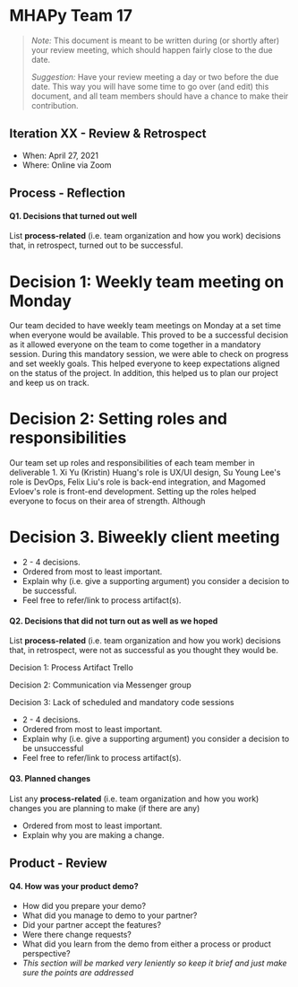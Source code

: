 # MHAPy Team 17

 > _Note:_ This document is meant to be written during (or shortly after) your review meeting, which should happen fairly close to the due date.      
 >      
 > _Suggestion:_ Have your review meeting a day or two before the due date. This way you will have some time to go over (and edit) this document, and all team members should have a chance to make their contribution.


## Iteration XX - Review & Retrospect

 * When: April 27, 2021
 * Where: Online via Zoom

## Process - Reflection


#### Q1. Decisions that turned out well

List **process-related** (i.e. team organization and how you work) decisions that, in retrospect, turned out to be successful.

# Decision 1: Weekly team meeting on Monday 

Our team decided to have weekly team meetings on Monday at a set time when everyone would be available. This proved to be a successful decision as it allowed everyone on the team to come together in a mandatory session. During this mandatory session, we were able to check on progress and set weekly goals. This helped everyone to keep expectations aligned on the status of the project. In addition, this helped us to plan our project and keep us on track.

# Decision 2: Setting roles and responsibilities

Our team set up roles and responsibilities of each team member in deliverable 1. Xi Yu (Kristin) Huang's role is UX/UI design, Su Young Lee's role is DevOps, Felix Liu's role is back-end integration, and Magomed Evloev's role is front-end development. Setting up the roles helped everyone to focus on their area of strength. Although 

# Decision 3. Biweekly client meeting

 * 2 - 4 decisions.
 * Ordered from most to least important.
 * Explain why (i.e. give a supporting argument) you consider a decision to be successful.
 * Feel free to refer/link to process artifact(s).

#### Q2. Decisions that did not turn out as well as we hoped

List **process-related** (i.e. team organization and how you work) decisions that, in retrospect, were not as successful as you thought they would be.

Decision 1: Process Artifact Trello

Decision 2: Communication via Messenger group

Decision 3: Lack of scheduled and mandatory code sessions


 * 2 - 4 decisions.
 * Ordered from most to least important.
 * Explain why (i.e. give a supporting argument) you consider a decision to be unsuccessful
 * Feel free to refer/link to process artifact(s).


#### Q3. Planned changes

List any **process-related** (i.e. team organization and how you work) changes you are planning to make (if there are any)

 * Ordered from most to least important.
 * Explain why you are making a change.


## Product - Review

#### Q4. How was your product demo?
 * How did you prepare your demo?
 * What did you manage to demo to your partner?
 * Did your partner accept the features?
 * Were there change requests?
 * What did you learn from the demo from either a process or product perspective?
 * *This section will be marked very leniently so keep it brief and just make sure the points are addressed*

